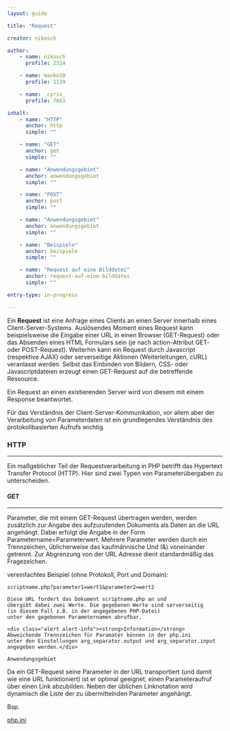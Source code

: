 ```yaml
---
layout: guide

title: "Request"

creator: nikosch

author: 
    - name: nikosch
      profile: 2314

    - name: manko10
      profile: 1139

    - name: _cyrix_
      profile: 7661

inhalt:
    - name: "HTTP"
      anchor: http
      simple: ""

    - name: "GET"
      anchor: get
      simple: ""

    - name: "Anwendungsgebiet"
      anchor: anwendungsgebiet
      simple: ""

    - name: "POST"
      anchor: post
      simple: ""

    - name: "Anwendungsgebiet"
      anchor: anwendungsgebiet
      simple: ""

    - name: "Beispiele"
      anchor: beispiele
      simple: ""

    - name: "Request auf eine Bilddatei"
      anchor: request-auf-eine-bilddatei
      simple: ""

entry-type: in-progress

---
```


Ein **Request** ist eine Anfrage eines Clients an einen Server innerhalb eines Client-Server-Systems. Auslösendes Moment eines Request kann beispielsweise die Eingabe einer URL in einen Browser (GET-Request) oder das Absenden eines HTML Formulars sein (je nach action-Attribut GET- oder POST-Request). Weiterhin kann ein Request durch Javascript (respektive AJAX) oder serverseitige Aktionen (Weiterleitungen, cURL) veranlasst werden. Selbst das Einbinden von Bildern, CSS- oder Javascriptdateien erzeugt einen GET-Request auf die betreffende Ressource.

Ein Request an einen existierenden Server wird von diesem mit einem Response beantwortet.

Für das Verständnis der Client-Server-Kommunikation, vor allem aber der Verarbeitung von Parameterdaten ist ein grundlegendes Verständnis des protokollbasierten Aufrufs wichtig.

### HTTP
---
Ein maßgeblicher Teil der Requestverarbeitung in PHP betrifft das Hypertext Transfer Protocol (HTTP). Hier sind zwei Typen von Parameterübergaben zu unterscheiden.

#### GET
---
Parameter, die mit einem GET-Request übertragen werden, werden zusätzlich zur Angabe des aufzurufenden Dokuments als Daten an die URL angehängt. Dabei erfolgt die Angabe in der Form Parametername=Parameterwert. Mehrere Parameter werden durch ein Trennzeichen, üblicherweise das kaufmännische Und (&) voneinander getrennt. Zur Abgrenzung von der URL Adresse dient standardmäßig das Fragezeichen.

vereinfachtes Beispiel (ohne Protokoll, Port und Domain):

    scriptname.php?parameter1=wert1&parameter2=wert2

    Diese URL fordert das Dokument scriptname.php an und 
    übergibt dabei zwei Werte. Die gegebenen Werte sind serverseitig 
    (in diesem Fall z.B. in der angegebenen PHP-Datei) 
    unter den gegebenen Parameternamen abrufbar. 

    <div class="alert alert-info"><strong>Information</strong>
    Abweichende Trennzeichen für Paramater können in der php.ini 
    unter den Einstellungen arg_separator.output und arg_separator.input angegeben werden.</div>
    
    Anwendungsgebiet

Da ein GET-Request seine Parameter in der URL transportiert (und damit wie eine URL funktioniert) ist er optimal geeignet, einen Parameteraufruf über einen Link abzubilden. Neben der üblichen Linknotation wird dynamisch die Liste der zu übermittelnden Parameter angehängt.

Bsp.

 [php.ini](http://www.php.de/wiki-php/index.php/Php.ini)
